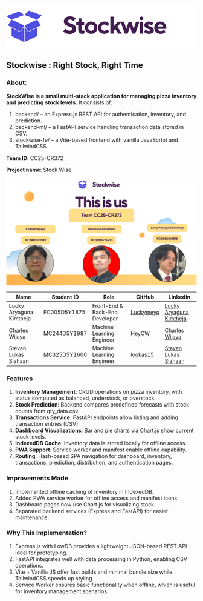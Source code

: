 ![logo](image/STOCKWISE-logo.png)

## Stockwise : Right Stock, Right Time

### About:

**StockWise is a small multi-stack application for managing pizza inventory and predicting stock levels.**
It consists of:

1. backend/ – an Express.js REST API for authentication, inventory, and prediction.
2. backend-ml/ – a FastAPI service handling transaction data stored in CSV.
3. stockwise-fe/ – a Vite-based frontend with vanilla JavaScript and TailwindCSS.

**Team ID**: CC25-CR372

**Project name**: Stock Wise

![cc25-cr372](image/STOCKWISE.png)

| Name                    | Student ID   | Role                           | GitHub                                    | Linkedin                                                                                  |
| ----------------------- | ------------ | ------------------------------ | ----------------------------------------- | ----------------------------------------------------------------------------------------- |
| Lucky Aryaguna Kimtheja | FC005D5Y1875 | Front-End & Back-End Developer | [Luckymeyo](https://github.com/Luckymeyo) | [Lucky Aryaguna Kimtheja](https://www.linkedin.com/in/lucky-aryaguna-kimtheja-0026b8134/) |
| Charles Wijaya          | MC244D5Y1987 | Machine Learning Engineer      | [HeyCW](https://github.com/HeyCW)         | [Charles Wijaya](https://www.linkedin.com/in/charles-wijaya-653955285/)                   |
| Stevan Lukas Siahaan    | MC325D5Y1600 | Machine Learning Engineer      | [lookas15](https://github.com/lookas15)   | [Stevan Lukas Siahaan](https://www.linkedin.com/in/stevan-lukas-siahaan/)                 |

### Features

1. **Inventory Management**: CRUD operations on pizza inventory, with status computed as balanced, understock, or overstock.
2. **Stock Prediction**: Backend compares predefined forecasts with stock counts from qty_data.csv.
3. **Transactions Service**: FastAPI endpoints allow listing and adding transaction entries (CSV).
4. **Dashboard Visualizations**: Bar and pie charts via Chart.js show current stock levels.
5. **IndexedDB Cache**: Inventory data is stored locally for offline access.
6. **PWA Support**: Service worker and manifest enable offline capability.
7. **Routing**: Hash-based SPA navigation for dashboard, inventory, transactions, prediction, distribution, and authentication pages.

### Improvements Made

1. Implemented offline caching of inventory in IndexedDB.
2. Added PWA service worker for offline access and manifest icons.
3. Dashboard pages now use Chart.js for visualizing stock.
4. Separated backend services (Express and FastAPI) for easier maintenance.

### Why This Implementation?

1. Express.js with LowDB provides a lightweight JSON-based REST API—ideal for prototyping.
2. FastAPI integrates well with data processing in Python, enabling CSV operations.
3. Vite + Vanilla JS offer fast builds and minimal bundle size while TailwindCSS speeds up styling.
4. Service Worker ensures basic functionality when offline, which is useful for inventory management scenarios.
